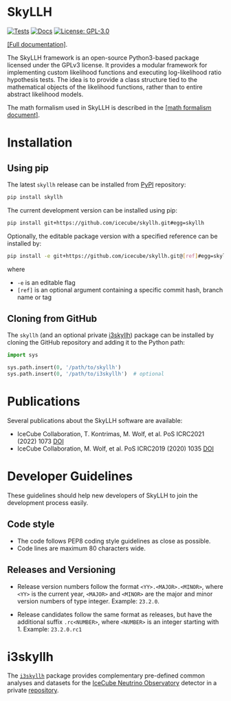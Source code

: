 # SkyLLH

[![Tests](https://github.com/icecube/skyllh/actions/workflows/pythonpackage.yml/badge.svg)](#)
[![Docs](https://github.com/icecube/skyllh/actions/workflows/documentation.yml/badge.svg)](https://icecube.github.io/skyllh/)
[![License: GPL-3.0](https://img.shields.io/badge/License-GPLv3-blue.svg)](https://opensource.org/licenses/GPL-3.0)

[[Full documentation]](https://icecube.github.io/skyllh/).

The SkyLLH framework is an open-source Python3-based package licensed under the
GPLv3 license. It provides a modular framework for implementing custom
likelihood functions and executing log-likelihood ratio hypothesis tests.
The idea is to provide a class structure tied to the mathematical objects of the
likelihood functions, rather than to entire abstract likelihood models.

The math formalism used in SkyLLH is described in the
[[math formalism document]](https://github.com/icecube/skyllh/blob/master/doc/user_manual.pdf).

# Installation

## Using pip

The latest `skyllh` release can be installed from
[PyPI](https://pypi.org/project/skyllh/) repository:
```bash
pip install skyllh
```

The current development version can be installed using pip:
```bash
pip install git+https://github.com/icecube/skyllh.git#egg=skyllh
```

Optionally, the editable package version with a specified reference can be
installed by:
```bash
pip install -e git+https://github.com/icecube/skyllh.git@[ref]#egg=skyllh
```
where
- `-e` is an editable flag
- `[ref]` is an optional argument containing a specific commit hash, branch name
  or tag

## Cloning from GitHub

The `skyllh` (and an optional private [i3skyllh](#i3skyllh)) package can be
installed by cloning the GitHub repository and adding it to the Python path:

```python
import sys

sys.path.insert(0, '/path/to/skyllh')
sys.path.insert(0, '/path/to/i3skyllh')  # optional
```

# Publications

Several publications about the SkyLLH software are available:

- IceCube Collaboration, T. Kontrimas, M. Wolf, et al. PoS ICRC2021 (2022) 1073
  [DOI](http://doi.org/10.22323/1.395.1073)
- IceCube Collaboration, M. Wolf, et al. PoS ICRC2019 (2020) 1035
  [DOI](https://doi.org/10.22323/1.358.1035)

# Developer Guidelines

These guidelines should help new developers of SkyLLH to join the development
process easily.

## Code style

- The code follows PEP8 coding style guidelines as close as possible.
- Code lines are maximum 80 characters wide.

## Releases and Versioning

- Release version numbers follow the format `<YY>.<MAJOR>.<MINOR>`, where `<YY>`
  is the current year, `<MAJOR>` and `<MINOR>` are the major and minor version
  numbers of type integer. Example: `23.2.0`.

- Release candidates follow the same format as releases, but have the additional
  suffix `.rc<NUMBER>`,  where `<NUMBER>` is an integer starting with 1.
  Example: `23.2.0.rc1`

# i3skyllh

The [`i3skyllh`](https://github.com/icecube/i3skyllh) package provides
complementary pre-defined common analyses and datasets for the
[IceCube Neutrino Observatory](https://icecube.wisc.edu) detector in a private
[repository](https://github.com/icecube/i3skyllh).
